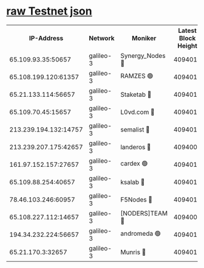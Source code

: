 [raw Testnet json](https://rpc-check.androt.stavr.tech/androt/rpcandrot_result.json)
=

<table><tr><th>IP-Address</th><th>Network</th><th>Moniker</th><th>Latest Block Height</th><th>Earliest Block Height</th><th>Catching Up</th><th>Voting Power</th><th>Scan Time</th></tr><tr><td>65.109.93.35:50657</td><td>galileo-3</td><td>Synergy_Nodes 🔴</td><td>4094014</td><td>0</td><td>False</td><td>960600</td><td>2023-12-05T02:28:01.605688261UTC</td></tr><tr><td>65.108.199.120:61357</td><td>galileo-3</td><td>RAMZES 🟢</td><td>4094011</td><td>1</td><td>False</td><td>0</td><td>2023-12-05T02:27:46.192696941UTC</td></tr><tr><td>65.21.133.114:56657</td><td>galileo-3</td><td>Staketab 🔴</td><td>4094014</td><td>90001</td><td>False</td><td>2</td><td>2023-12-05T02:28:02.485877357UTC</td></tr><tr><td>65.109.70.45:15657</td><td>galileo-3</td><td>L0vd.com 🔴</td><td>4094013</td><td>659001</td><td>False</td><td>3</td><td>2023-12-05T02:27:59.194159622UTC</td></tr><tr><td>213.239.194.132:14757</td><td>galileo-3</td><td>semalist 🔴</td><td>4094010</td><td>2228721</td><td>False</td><td>1318</td><td>2023-12-05T02:27:36.917458783UTC</td></tr><tr><td>213.239.207.175:42657</td><td>galileo-3</td><td>landeros 🔴</td><td>4094009</td><td>2642001</td><td>False</td><td>72</td><td>2023-12-05T02:27:31.939123550UTC</td></tr><tr><td>161.97.152.157:27657</td><td>galileo-3</td><td>cardex 🟢</td><td>4094014</td><td>2945323</td><td>False</td><td>0</td><td>2023-12-05T02:28:02.172345949UTC</td></tr><tr><td>65.109.88.254:40657</td><td>galileo-3</td><td>ksalab 🔴</td><td>4094010</td><td>3000356</td><td>False</td><td>31925</td><td>2023-12-05T02:27:39.623741551UTC</td></tr><tr><td>78.46.103.246:60957</td><td>galileo-3</td><td>F5Nodes 🔴</td><td>4094014</td><td>3057001</td><td>False</td><td>24</td><td>2023-12-05T02:28:01.864459979UTC</td></tr><tr><td>65.108.227.112:14657</td><td>galileo-3</td><td>[NODERS]TEAM 🔴</td><td>4094009</td><td>3176323</td><td>False</td><td>959617</td><td>2023-12-05T02:27:32.258180702UTC</td></tr><tr><td>194.34.232.224:56657</td><td>galileo-3</td><td>andromeda 🟢</td><td>4094010</td><td>3994010</td><td>False</td><td>0</td><td>2023-12-05T02:27:39.312296740UTC</td></tr><tr><td>65.21.170.3:32657</td><td>galileo-3</td><td>Munris 🔴</td><td>4094012</td><td>3994012</td><td>False</td><td>411</td><td>2023-12-05T02:27:50.667995064UTC</td></tr></table>
